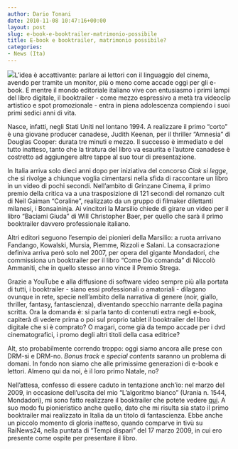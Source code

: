 ```yaml
---
author: Dario Tonani
date: 2010-11-08 10:47:16+00:00
layout: post
slug: e-book-e-booktrailer-matrimonio-possibile
title: E-book e booktrailer, matrimonio possibile?
categories:
- News (Ita)
---
```


[![](http://www.40kbooks.com/wp-content/uploads/festino2-300x236.jpg)](http://www.40kbooks.com/?attachment_id=2316)L’idea è accattivante: parlare ai lettori con il linguaggio del cinema, avendo per tramite un monitor, più o meno come accade oggi per gli e-book. E mentre il mondo editoriale italiano vive con entusiasmo i primi lampi del libro digitale, il booktrailer - come mezzo espressivo a metà tra videoclip artistico e spot promozionale - entra in piena adolescenza compiendo i suoi primi sedici anni di vita.

Nasce, infatti, negli Stati Uniti nel lontano 1994. A realizzare il primo “corto” è una giovane producer canadese, Judith Keenan, per il thriller “Amnesia” di Douglas Cooper: durata tre minuti e mezzo. Il successo è immediato e del tutto inatteso, tanto che la tiratura del libro va esaurita e l’autore canadese è costretto ad aggiungere altre tappe al suo tour di presentazione.

In Italia arriva solo dieci anni dopo per iniziativa del concorso _Ciak si legge_, che si rivolge a chiunque voglia cimentarsi nella sfida di raccontare un libro in un video di pochi secondi. Nell’ambito di Grinzane Cinema, il primo premio della critica va a una trasposizione di 121 secondi del romanzo cult di Neil Gaiman “Coraline”, realizzato da un gruppo di filmaker dilettanti milanesi, i Bonsaininja. Ai vincitori la Marsilio chiede di girare un video per il libro “Baciami Giuda” di Will Christopher Baer, per quello che sarà il primo booktrailer davvero professionale italiano.

Altri editori seguono l’esempio dei pionieri della Marsilio: a ruota arrivano Fandango, Kowalski, Mursia, Piemme, Rizzoli e Salani. La consacrazione definiva arriva però solo nel 2007, per opera del gigante Mondadori, che commissiona un booktrailer per il libro “Come Dio comanda” di Niccolò Ammaniti, che in quello stesso anno vince il Premio Strega.

Grazie a YouTube e alla diffusione di software video sempre più alla portata di tutti, i booktrailer - siano essi professionali o amatoriali - dilagano ovunque in rete, specie nell’ambito della narrativa di genere (noir, giallo, thriller, fantasy, fantascienza), diventando specchio narrante della pagina scritta. Ora la domanda è: si parla tanto di contenuti extra negli e-book, capiterà di vedere prima o poi sul proprio tablet il booktrailer del libro digitale che si è comprato? O magari, come già da tempo accade per i dvd cinematografici, i promo degli altri titoli della casa editrice?

Alt, sto probabilmente correndo troppo: oggi siamo ancora alle prese con DRM-sì e DRM-no. _Bonus track_ e _special contents_ saranno un problema di domani. In fondo non siamo che alle primissime generazioni di e-book e lettori. Almeno qui da noi, è il loro primo Natale, no? 

Nell’attesa, confesso di essere caduto in tentazione anch’io: nel marzo del 2009, in occasione dell’uscita del mio “L’algoritmo bianco” (Urania n. 1544, Mondadori), mi sono fatto realizzare il booktrailer che potete vedere [qui](http://www.dariotonani.it/algoritmobianco/). A suo modo fu pionieristico anche quello, dato che mi risulta sia stato il primo booktrailer mai realizzato in Italia da un titolo di fantascienza. Ebbe anche un piccolo momento di gloria inatteso, quando comparve in tivù su RaiNews24, nella puntata di “Tempi dispari” del 17 marzo 2009, in cui ero presente come ospite per presentare il libro.

